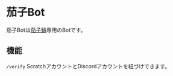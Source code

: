 # 茄子Bot
茄子Botは<a href="https://discord.gg/wJcMB9A7wA">茄子鯖</a>専用のBotです。
## 機能
`/verify` ScratchアカウントとDiscordアカウントを紐づけできます。
